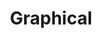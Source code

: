 ---
layout: about
title: Graphical
has_children: true
nav_order: 4
parent: Unsupervised Learning
---